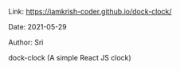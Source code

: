 Link: https://iamkrish-coder.github.io/dock-clock/

Date: 2021-05-29

Author: Sri

dock-clock (A simple React JS clock)
